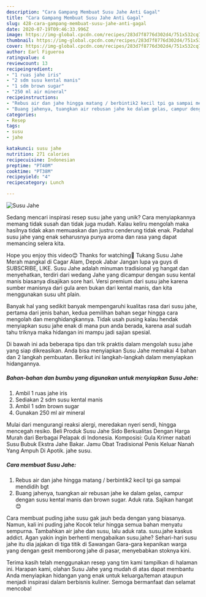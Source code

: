 ```yaml
---
description: "Cara Gampang Membuat Susu Jahe Anti Gagal"
title: "Cara Gampang Membuat Susu Jahe Anti Gagal"
slug: 428-cara-gampang-membuat-susu-jahe-anti-gagal
date: 2020-07-19T09:46:33.996Z
image: https://img-global.cpcdn.com/recipes/283d7f8776d302d4/751x532cq70/susu-jahe-foto-resep-utama.jpg
thumbnail: https://img-global.cpcdn.com/recipes/283d7f8776d302d4/751x532cq70/susu-jahe-foto-resep-utama.jpg
cover: https://img-global.cpcdn.com/recipes/283d7f8776d302d4/751x532cq70/susu-jahe-foto-resep-utama.jpg
author: Earl Figueroa
ratingvalue: 4
reviewcount: 13
recipeingredient:
- "1 ruas jahe iris"
- "2 sdm susu kental manis"
- "1 sdm brown sugar"
- "250 ml air mineral"
recipeinstructions:
- "Rebus air dan jahe hingga matang / berbintik2 kecil tpi ga sampai mendidih bgt"
- "Buang jahenya, tuangkan air rebusan jahe ke dalam gelas, campur dengan susu kental manis dan brown sugar. Aduk rata. Sajikan hangat 😊"
categories:
- Resep
tags:
- susu
- jahe

katakunci: susu jahe 
nutrition: 271 calories
recipecuisine: Indonesian
preptime: "PT40M"
cooktime: "PT38M"
recipeyield: "4"
recipecategory: Lunch

---
```



![Susu Jahe](https://img-global.cpcdn.com/recipes/283d7f8776d302d4/751x532cq70/susu-jahe-foto-resep-utama.jpg)

Sedang mencari inspirasi resep susu jahe yang unik? Cara menyiapkannya memang tidak susah dan tidak juga mudah. Kalau keliru mengolah maka hasilnya tidak akan memuaskan dan justru cenderung tidak enak. Padahal susu jahe yang enak seharusnya punya aroma dan rasa yang dapat memancing selera kita.

Hope you enjoy this video😊 Thanks for watching🙏 Tukang Susu Jahe Merah mangkal di Cagar Alam, Depok Jabar Jangan lupa ya guys di SUBSCRIBE, LIKE. Susu Jahe adalah minuman tradisional yg hangat dan menyehatkan, terdiri dari wedang Jahe yang dicampur dengan susu kental manis biasanya disajikan sore hari. Versi premium dari susu jahe karena sumber manisnya dari gula aren bukan dari kental manis, dan kita menggunakan susu uht plain.

Banyak hal yang sedikit banyak mempengaruhi kualitas rasa dari susu jahe, pertama dari jenis bahan, kedua pemilihan bahan segar hingga cara mengolah dan menghidangkannya. Tidak usah pusing kalau hendak menyiapkan susu jahe enak di mana pun anda berada, karena asal sudah tahu triknya maka hidangan ini mampu jadi sajian spesial.


Di bawah ini ada beberapa tips dan trik praktis dalam mengolah susu jahe yang siap dikreasikan. Anda bisa menyiapkan Susu Jahe memakai 4 bahan dan 2 langkah pembuatan. Berikut ini langkah-langkah dalam menyiapkan hidangannya.

<!--inarticleads1-->

##### Bahan-bahan dan bumbu yang digunakan untuk menyiapkan Susu Jahe:

1. Ambil 1 ruas jahe iris
1. Sediakan 2 sdm susu kental manis
1. Ambil 1 sdm brown sugar
1. Gunakan 250 ml air mineral


Mulai dari mengurangi reaksi alergi, meredakan nyeri sendi, hingga mencegah resiko. Beli Produk Susu Jahe Sido Berkualitas Dengan Harga Murah dari Berbagai Pelapak di Indonesia. Komposisi: Gula Krimer nabati Susu Bubuk Ekstra Jahe Bakar. Jamu Obat Tradisional Penis Keluar Nanah Yang Ampuh Di Apotik. jahe susu. 

<!--inarticleads2-->

##### Cara membuat Susu Jahe:

1. Rebus air dan jahe hingga matang / berbintik2 kecil tpi ga sampai mendidih bgt
1. Buang jahenya, tuangkan air rebusan jahe ke dalam gelas, campur dengan susu kental manis dan brown sugar. Aduk rata. Sajikan hangat 😊


Cara membuat puding jahe susu gak jauh beda dengan yang biasanya. Namun, kali ini puding jahe Kocok telur hingga semua bahan menyatu sempurna. Tambahkan air jahe dan susu, lalu aduk rata. susu.jahe kaskus addict. Agan yakin ingin berhenti mengabaikan susu.jahe? Sehari-hari susu jahe itu dia jajakan di tiga titik di Sawangan Gara-gara kepanikan warga yang dengan gesit memborong jahe di pasar, menyebabkan stoknya kini. 

Terima kasih telah menggunakan resep yang tim kami tampilkan di halaman ini. Harapan kami, olahan Susu Jahe yang mudah di atas dapat membantu Anda menyiapkan hidangan yang enak untuk keluarga/teman ataupun menjadi inspirasi dalam berbisnis kuliner. Semoga bermanfaat dan selamat mencoba!
